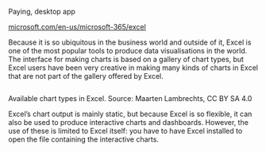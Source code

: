 Paying, desktop app

[microsoft.com/en-us/microsoft-365/excel](https://www.microsoft.com/en-us/microsoft-365/excel)

Because it is so ubiquitous in the business world and outside of it, Excel is one of the most popular tools to produce data visualisations in the world. The interface for making charts is based on a gallery of chart types, but Excel users have been very creative in making many kinds of charts in Excel that are not part of the gallery offered by Excel.

<p class='center'>
<img src='Data%20visualisation%20design%20in%20practice%202%20tools%20208f06b06b0f4b21ad8ecf3047f02ce0/excel-charts.png' alt='' class='max-600' />
</p>

Available chart types in Excel. Source: Maarten Lambrechts, CC BY SA 4.0

Excel’s chart output is mainly static, but because Excel is so flexible, it can also be used to produce interactive charts and dashboards. However, the use of these is limited to Excel itself: you have to have Excel installed to open the file containing the interactive charts.